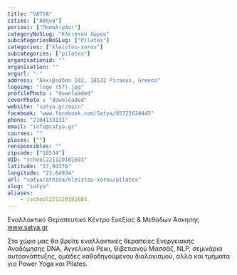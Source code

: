 ```yaml
---
title: "SATYA"
cities: ["Αθήνα"]
perioxi: ["Πασαλιμάνι"]
categoryNoSLug: "Κλειστού Χώρου"
subcategoriesNoSLug: ["Pilates"]
categories: ["kleistou-xorou"]
subcategories: ["pilates"]
organisationid: ""
organisation: ""
orgurl: "-"
address: "Αλκιβιάδου 102, 18532 Piraeus, Greece"
logoimg: "logo (57).jpg"
profilePhoto : "downloaded"
coverPhoto : "downloaded"
website: "satya.gr/main"
facebook: "www.facebook.com/Satya/85725624445"
phone: "2104133131"
email: "info@satya.gr"
courses: ""
places: [""]
rensponsibles: ""
zipcode: ["18534"]
UID: "school221120181603"
latitude: "37,94376"
longitude: "23,64934"
url: "satya/athina/kleistou-xorou/pilates"
slug: "satya"
aliases:
    - /school221120181603
---
```



Εναλλακτικό Θεραπευτικό Κέντρο Ευεξίας &amp; Μεθόδων Άσκησης www.satya.gr

Στο χώρο μας θα βρείτε εναλλακτικές θεραπείες Ενεργειακής Αναδόμησης DNA, Αγγελικού Ρέικι, Θιβετιανού Μασσάζ, NLP, σεμινάρια αυτοανάπτυξης, ομάδες καθοδηγούμενου διαλογισμού, αλλά και τμήματα για Power Yoga και Pilates.